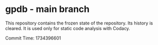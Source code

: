 # gpdb - main branch

This repository contains the frozen state of the repository.
Its history is cleared. It is used only for static code
analysis with Codacy.

Commit Time: 1734396601